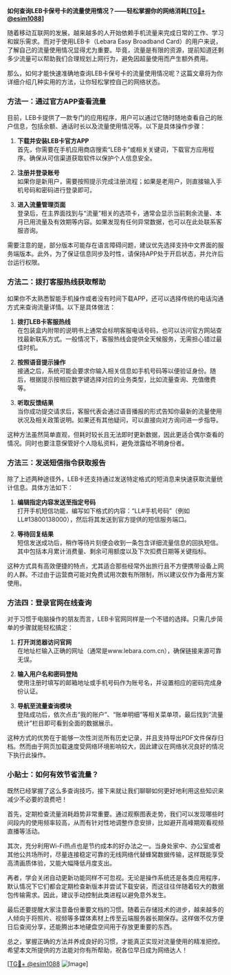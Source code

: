 **如何查询LEB卡保号卡的流量使用情况？——轻松掌握你的网络消耗[[TG💪+ @esim1088](https://t.me/s/esim1088)]**

随着移动互联网的发展，越来越多的人开始依赖手机流量来完成日常的工作、学习和娱乐需求。而对于使用LEB卡（Lebara Easy Broadband Card）的用户来说，了解自己的流量使用情况显得尤为重要。毕竟，流量是有限的资源，提前知道还剩多少流量可以帮助我们合理规划上网行为，避免因超量使用而产生额外费用。

那么，如何才能快速准确地查询LEB卡保号卡的流量使用情况呢？这篇文章将为你详细介绍几种实用的方法，让你轻松掌控自己的网络状态。

### 方法一：通过官方APP查看流量

目前，LEB卡提供了一款专门的应用程序，用户可以通过它随时随地查看自己的账户信息，包括余额、通话时长以及流量使用情况等。以下是具体操作步骤：

1. **下载并安装LEB卡官方APP**  
   首先，你需要在手机应用商店搜索“LEB卡”或相关关键词，下载官方应用程序。确保从可信渠道获取软件以保护个人信息安全。

2. **注册并登录账号**  
   如果你是新用户，需要按照提示完成注册流程；如果是老用户，则直接输入手机号码和密码进行登录即可。

3. **进入流量管理页面**  
   登录后，在主界面找到与“流量”相关的选项卡，通常会显示当前剩余流量、本月已用流量及有效期等内容。如果发现有任何异常数据，也可以在此处联系客服咨询。

需要注意的是，部分版本可能存在语言障碍问题，建议优先选择支持中文界面的服务端版本。此外，为了保证信息同步及时性，请保持APP处于开启状态，并允许后台运行权限。

### 方法二：拨打客服热线获取帮助

如果你不太熟悉智能手机操作或者没有时间下载APP，还可以选择传统的电话沟通方式来查询流量详情。以下是具体做法：

1. **拨打LEB卡客服热线**  
   在包装盒内附带的说明书上通常会标明客服电话号码，也可以访问官方网站查找最新联系方式。一般情况下，客服热线会提供全天候服务，无需担心错过最佳时机。

2. **按照语音提示操作**  
   接通之后，系统可能会要求你输入相关信息如手机号码等以便验证身份。随后，根据提示按相应数字键选择对应的业务类型，比如流量查询、充值缴费等。

3. **听取反馈结果**  
   当你成功提交请求后，客服代表会通过语音播报的形式告知你最新的流量使用状况及相关政策说明。如果还有其他疑问，可以直接向对方询问进一步指导。

这种方法虽然简单直观，但耗时较长且无法即时更新数据，因此更适合偶尔查看的情况。同时也要注意保管好个人隐私资料，避免泄露给不明身份者。

### 方法三：发送短信指令获取报告

除了上述两种途径外，LEB卡还支持通过发送特定格式的短消息来快速获取流量统计信息。具体方法如下：

1. **编辑指定内容发送至指定号码**  
   打开手机短信功能，编写如下格式的内容：“LL#手机号码”（例如LL#13800138000），然后将其发送到官方提供的短信服务端口。

2. **等待回复结果**  
   短信发送成功后，稍作等待片刻便会收到一条包含详细流量信息的回执短信。其中包括本月累计消费量、剩余可用额度以及下次扣费日期等关键指标。

这种方式具有高效便捷的特点，尤其适合那些经常外出旅行且不方便携带设备上网的人群。不过由于运营商可能对免费试用次数有所限制，所以建议仅作为备用方案使用。

### 方法四：登录官网在线查询

对于习惯于电脑操作的朋友而言，LEB卡官网同样是一个不错的选择。只需几步简单的步骤就能轻松搞定：

1. **打开浏览器访问官网**  
   在地址栏输入正确的网址（通常是www.lebara.com.cn），确保链接来源可靠无误。

2. **输入用户名和密码登陆**  
   使用注册时填写的邮箱地址或手机号码作为账号名，并设置相应的密码完成身份认证。

3. **导航至流量查询模块**  
   登陆成功后，依次点击“我的账户”、“账单明细”等相关菜单项，最后找到“流量统计”栏目即可看到全面的数据展示。

这种方式的优势在于能够一次性浏览所有历史记录，并且支持导出PDF文件保存归档。然而由于网页加载速度受网络环境影响较大，因此建议在网络状况良好的情况下执行此操作。

### 小贴士：如何有效节省流量？

既然已经掌握了这么多查询技巧，接下来就让我们聊聊如何更好地利用这些知识来减少不必要的浪费吧！

首先，定期检查流量消耗趋势非常重要。通过观察图表走势，我们可以发现哪些时间段内的使用频率较高，从而有针对性地调整作息安排，比如避开高峰期观看视频直播等活动。

其次，充分利用Wi-Fi热点也是节约成本的好办法之一。当身处家中、办公室或者其他公共场所时，尽量连接稳定可靠的无线网络代替蜂窝数据传输，这样既能享受高清画质体验，又能大幅降低月度支出。

再者，学会关闭自动更新功能同样不可忽视。无论是操作系统还是各类应用程序，默认情况下它们都会定期检查新版本并尝试下载安装，而这往往伴随着较大的数据包传输需求。因此，建议手动控制此类进程以避免意外发生。

最后还要提醒大家注意备份重要文档的习惯。随着云存储技术的进步，越来越多的人倾向于将照片、视频等多媒体素材上传至云端服务器长期保存。这样做不仅方便日后查阅分享，还能腾出本地硬盘空间用于存放更重要的东西。

总之，掌握正确的方法并养成良好的习惯，才能真正实现对流量使用的精准把控。希望本文所提供的方法能对你有所帮助，祝各位早日成为网络达人！

[[TG💪+ @esim1088](https://t.me/s/esim1088) ![Image](https://i.postimg.cc/4NQfJmqS/Snipaste-2025-05-13-00-14-12.png)]